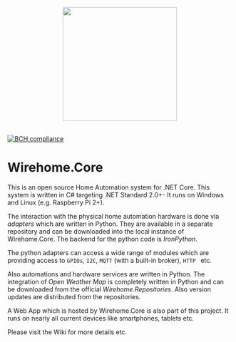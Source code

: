 <p align="center">
<img src="https://github.com/chkr1011/Wirehome.Core/blob/master/docs/images/gitHubLogo.png?raw=true" width="256">
<br/>
<br/>
</p>

[![BCH compliance](https://bettercodehub.com/edge/badge/chkr1011/MQTTnet?branch=master)](https://bettercodehub.com/)

# Wirehome.Core
This is an open source Home Automation system for .NET Core. This system is written in C# targeting .NET Standard 2.0+- It runs on Windows and Linux (e.g. Raspberry Pi 2+). 

The interaction with the physical home automation hardware is done via _adapters_ which are written in Python. They are available in a separate repository and can be downloaded into the local instance of Wirehome.Core. The backend for the python code is _IronPython_.

The python adapters can access a wide range of modules which are providing access to `GPIOs`, `I2C`, `MQTT` (with a built-in broker), `HTTP ` etc.

Also automations and hardware services are written in Python. The integration of _Open Weather Map_ is completely written in Python and can be downloaded from the official _Wirehome.Repositories_. Also version updates are distributed from the repositories.

A Web App which is hosted by Wirehome.Core is also part of this project. It runs on nearly all current devices like smartphones, tablets etc.

Please visit the Wiki for more details etc.
